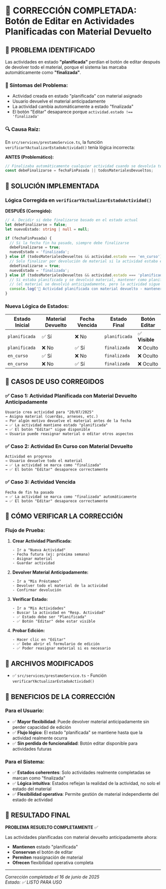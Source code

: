 # 🔧 CORRECCIÓN COMPLETADA: Botón de Editar en Actividades Planificadas con Material Devuelto

## 🎯 PROBLEMA IDENTIFICADO

Las actividades en estado **"planificada"** perdían el botón de editar después de devolver todo el material, porque el sistema las marcaba automáticamente como **"finalizada"**.

### 🐛 Síntomas del Problema:
- Actividad creada en estado "planificada" con material asignado
- Usuario devuelve el material anticipadamente
- La actividad cambia automáticamente a estado "finalizada"
- El botón "Editar" desaparece porque `actividad.estado !== 'finalizada'`

### 🔍 Causa Raíz:
En `src/services/prestamoService.ts`, la función `verificarYActualizarEstadoActividad()` tenía lógica incorrecta:

**ANTES (Problemático):**
```typescript
// Finalizaba automáticamente cualquier actividad cuando se devolvía todo el material
const debeFinalizarse = fechaFinPasada || todosMaterialesDevueltos;
```

## 🔧 SOLUCIÓN IMPLEMENTADA

### **Lógica Corregida en `verificarYActualizarEstadoActividad()`**

**DESPUÉS (Corregido):**
```typescript
// 4. Decidir si debe finalizarse basado en el estado actual
let debeFinalizarse = false;
let nuevoEstado: string | null = null;

if (fechaFinPasada) {
  // Si la fecha fin ha pasado, siempre debe finalizarse
  debeFinalizarse = true;
  nuevoEstado = 'finalizada';
} else if (todosMaterialesDevueltos && actividad.estado === 'en_curso') {
  // Solo finalizar por devolución de material si la actividad estaba en curso
  debeFinalizarse = true;
  nuevoEstado = 'finalizada';
} else if (todosMaterialesDevueltos && actividad.estado === 'planificada') {
  // Si estaba planificada y se devolvió material, mantener como planificada
  // (el material se devolvió anticipadamente, pero la actividad sigue programada)
  console.log('📝 Actividad planificada con material devuelto - mantener como planificada');
}
```

### **Nueva Lógica de Estados:**

| Estado Inicial | Material Devuelto | Fecha Vencida | Estado Final | Botón Editar |
|----------------|-------------------|---------------|--------------|--------------|
| `planificada`  | ✅ Sí            | ❌ No         | `planificada` | ✅ **Visible** |
| `planificada`  | ❌ No            | ✅ Sí         | `finalizada` | ❌ Oculto |
| `en_curso`     | ✅ Sí            | ❌ No         | `finalizada` | ❌ Oculto |
| `en_curso`     | ❌ No            | ✅ Sí         | `finalizada` | ❌ Oculto |

## 🎯 CASOS DE USO CORREGIDOS

### ✅ **Caso 1: Actividad Planificada con Material Devuelto Anticipadamente**
```
Usuario crea actividad para "20/07/2025"
→ Asigna material (cuerdas, arneses, etc.)
→ Por algún motivo devuelve el material antes de la fecha
→ ✅ La actividad mantiene estado "planificada"
→ ✅ El botón "Editar" sigue disponible
→ Usuario puede reasignar material o editar otros aspectos
```

### ✅ **Caso 2: Actividad En Curso con Material Devuelto**
```
Actividad en progreso
→ Usuario devuelve todo el material
→ ✅ La actividad se marca como "finalizada"
→ ✅ El botón "Editar" desaparece correctamente
```

### ✅ **Caso 3: Actividad Vencida**
```
Fecha de fin ha pasado
→ ✅ La actividad se marca como "finalizada" automáticamente
→ ✅ El botón "Editar" desaparece correctamente
```

## 🧪 CÓMO VERIFICAR LA CORRECCIÓN

### **Flujo de Prueba:**

1. **Crear Actividad Planificada:**
   ```
   - Ir a "Nueva Actividad"
   - Fecha futura (ej: próxima semana)
   - Asignar material
   - Guardar actividad
   ```

2. **Devolver Material Anticipadamente:**
   ```
   - Ir a "Mis Préstamos"
   - Devolver todo el material de la actividad
   - Confirmar devolución
   ```

3. **Verificar Estado:**
   ```
   - Ir a "Mis Actividades"
   - Buscar la actividad en "Resp. Actividad"
   - ✅ Estado debe ser "Planificada"
   - ✅ Botón "Editar" debe estar visible
   ```

4. **Probar Edición:**
   ```
   - Hacer clic en "Editar"
   - ✅ Debe abrir el formulario de edición
   - ✅ Poder reasignar material si es necesario
   ```

## 📁 ARCHIVOS MODIFICADOS

- ✅ `src/services/prestamoService.ts` - Función `verificarYActualizarEstadoActividad()`

## 🎉 BENEFICIOS DE LA CORRECCIÓN

### **Para el Usuario:**
- ✅ **Mayor flexibilidad**: Puede devolver material anticipadamente sin perder capacidad de edición
- ✅ **Flujo lógico**: El estado "planificada" se mantiene hasta que la actividad realmente ocurra
- ✅ **Sin perdida de funcionalidad**: Botón editar disponible para actividades futuras

### **Para el Sistema:**
- ✅ **Estados coherentes**: Solo actividades realmente completadas se marcan como "finalizada"
- ✅ **Lógica intuitiva**: Estados reflejan la realidad de la actividad, no solo el estado del material
- ✅ **Flexibilidad operativa**: Permite gestión de material independiente del estado de actividad

## 🎯 RESULTADO FINAL

**PROBLEMA RESUELTO COMPLETAMENTE** ✅

Las actividades planificadas con material devuelto anticipadamente ahora:
- **Mantienen** estado "planificada"
- **Conservan** el botón de editar
- **Permiten** reasignación de material
- **Ofrecen** flexibilidad operativa completa

---

*Corrección completada el 16 de junio de 2025*  
*Estado: ✅ LISTO PARA USO*

